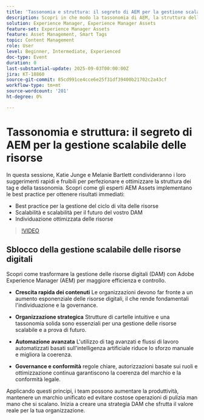 ```yaml
---
title: 'Tassonomia e struttura: il segreto di AEM per la gestione scalabile delle risorse'
description: Scopri in che modo la tassonomia di AEM, la struttura delle cartelle, la governance e i tag avanzati consentono una gestione efficiente delle risorse digitali, migliorano la reperibilità e garantiscono il controllo del brand.
solution: Experience Manager, Experience Manager Assets
feature-set: Experience Manager Assets
feature: Asset Management, Smart Tags
topic: Content Management
role: User
level: Beginner, Intermediate, Experienced
doc-type: Event
duration: 0
last-substantial-update: 2025-09-03T00:00:00Z
jira: KT-18860
source-git-commit: 85cd991ce4cce6e25f31df39400b21702c2a43cf
workflow-type: tm+mt
source-wordcount: '201'
ht-degree: 0%

---
```



# Tassonomia e struttura: il segreto di AEM per la gestione scalabile delle risorse

In questa sessione, Katie Junge e Melanie Bartlett condivideranno i loro suggerimenti rapidi e fruibili per perfezionare e ottimizzare la struttura dei tag e della tassonomia. Scopri come gli esperti AEM Assets implementano le best practice per ottenere risultati immediati:

* Best practice per la gestione del ciclo di vita delle risorse
* Scalabilità e scalabilità per il futuro del vostro DAM
* Individuazione ottimizzata delle risorse

>[!VIDEO](https://video.tv.adobe.com/v/3471385/?learn=on&enablevpops)

## Sblocco della gestione scalabile delle risorse digitali

Scopri come trasformare la gestione delle risorse digitali (DAM) con Adobe Experience Manager (AEM) per maggiore efficienza e controllo.

* **Crescita rapida dei contenuti** Le organizzazioni devono far fronte a un aumento esponenziale delle risorse digitali, il che rende fondamentali l&#39;individuazione e la governance.

* **Organizzazione strategica** Strutture di cartelle intuitive e una tassonomia solida sono essenziali per una gestione delle risorse scalabile e a prova di futuro.

* **Automazione avanzata** L&#39;utilizzo di tag avanzati e flussi di lavoro automatizzati basati sull&#39;intelligenza artificiale riduce lo sforzo manuale e migliora la coerenza.

* **Governance e conformità** regole chiare, autorizzazioni basate sui ruoli e ottimizzazione continua garantiscono la coerenza del marchio e la conformità legale.

Applicando questi principi, i team possono aumentare la produttività, mantenere un marchio unificato ed evitare costose operazioni di pulizia man mano che si scalano. Inizia a creare una strategia DAM che sfrutta il valore reale per la tua organizzazione.